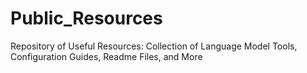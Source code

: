 # Public_Resources
Repository of Useful Resources: Collection of Language Model Tools, Configuration Guides, Readme Files, and More
